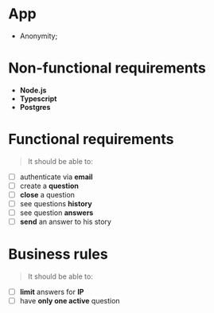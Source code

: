 # App
- Anonymity;

# Non-functional requirements
- **Node.js**
- **Typescript**
- **Postgres** 
# Functional requirements
>It should be able to:
- [ ] authenticate via **email**
- [ ] create a **question**
- [ ] **close** a question
- [ ] see questions **history**
- [ ] see question **answers**
- [ ] **send** an answer to his story
# Business rules
>It should be able to:
- [ ] **limit** answers for **IP**
- [ ] have **only one active** question
